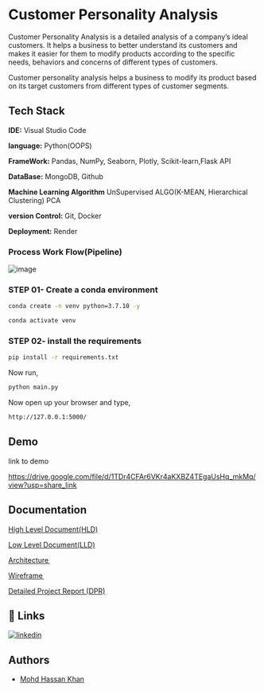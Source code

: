 
# Customer Personality Analysis

Customer Personality Analysis is a detailed analysis of a company’s ideal
customers. It helps a business to better understand its customers and makes
it easier for them to modify products according to the specific needs,
behaviors and concerns of different types of customers.

Customer personality analysis helps a business to modify its product based
on its target customers from different types of customer segments.

## Tech Stack

**IDE:** Visual Studio Code

**language:** Python(OOPS)

**FrameWork:** Pandas, NumPy, Seaborn, Plotly, Scikit-learn,Flask API

**DataBase:** MongoDB, Github

**Machine Learning Algorithm** UnSupervised ALGO(K-MEAN, Hierarchical Clustering) PCA

**version Control:**  Git, Docker

**Deployment:** Render

### Process Work Flow(Pipeline)
![image](https://github.com/hassankhan2608/Customer-Personality-Analysis/assets/149296407/feacf65d-b8a2-4491-af15-9e7740b033a6)




### STEP 01- Create a conda environment 

```bash
conda create -n venv python=3.7.10 -y
```

```bash
conda activate venv
```


### STEP 02- install the requirements
```bash
pip install -r requirements.txt
```


Now run,
```bash
python main.py
```


Now open up your browser and type,
```bash
http://127.0.0.1:5000/

```
## Demo

link to demo

https://drive.google.com/file/d/1TDr4CFAr6VKr4aKXBZ4TEgaUsHq_mkMq/view?usp=share_link
## Documentation
[High Level Document(HLD)](https://docs.google.com/document/d/150Yny7rxpN2lvkHV3YQzjdIXiLBa5kWzcyG445tvsKA/edit?usp=sharing)

[Low Level Document(LLD)](https://docs.google.com/document/d/1fYmQExjLTXEzQtRJ4mRSorrKp686nlmrSE_T3RVE8Sc/edit?usp=sharing)

[Architecture ](https://drive.google.com/file/d/1PSGyywywID_kbhElEHwTIqhja500i0cB/view?usp=share_link)

[Wireframe ](https://docs.google.com/document/d/10gYUAjOVc9TmZSCVvQfiPzDS7j3Cr4ifGfJJ1VO3QbM/edit?usp=drive_link)

[Detailed Project Report (DPR)](https://docs.google.com/presentation/d/1wRm5CyJyRZbD6SwwhpPO22rJKMyeGwhV-Le_yUwlzeY/edit?usp=drive_link)



## 🔗 Links

[![linkedin](https://img.shields.io/badge/linkedin-0A66C2?style=for-the-badge&logo=linkedin&logoColor=white)](https://www.linkedin.com/in/hassankhan2608/)


## Authors

- [Mohd Hassan Khan](https://github.com/hassankhan2608/)

